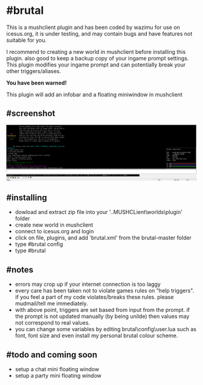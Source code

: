 # **#brutal**

This is a mushclient plugin and has been coded by wazimu for use on icesus.org, it is under testing, and may contain bugs and have features not suitable for you.

I recommend to creating a new world in mushclient before installing this plugin. also good to keep a backup copy of your ingame prompt settings. This plugin modifies your ingame prompt and can potentially break your other triggers/aliases.

**You have been warned!**

This plugin will add an infobar and a floating miniwindow in mushclient
## **#screenshot**
![ALt text](brutal/screenshots/screenshot-01.png)

## **#installing**

* dowload and extract zip file into your '..MUSHCLient\worlds\plugin' folder
* create new world in mushclient
* connect to icesus.org and login
* click on file, plugins, and add 'brutal.xml' from the brutal-master folder
* type #brutal config
* type #brutal

## **#notes**
* errors may crop up if your internet connection is too laggy
* every care has been taken not to violate games rules on "help triggers". if you feel a part of my code violates/breaks these rules. please mudmail/tell me immediately.
* with above point, triggers are set based from input from the prompt. if the prompt is not updated manually (by being unilde) then values may not correspond to real values.
* you can change some variables by editing brutal\config\user.lua such as font, font size and even install my personal brutal colour scheme.

## **#todo and coming soon**

* setup a chat mini floating window
* setup a party mini floating window
